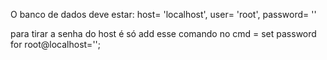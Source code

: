 O banco de dados deve estar: host= 'localhost', user= 'root', password= ''

para tirar a senha do host é só add esse comando no cmd = set password for root@localhost='';
